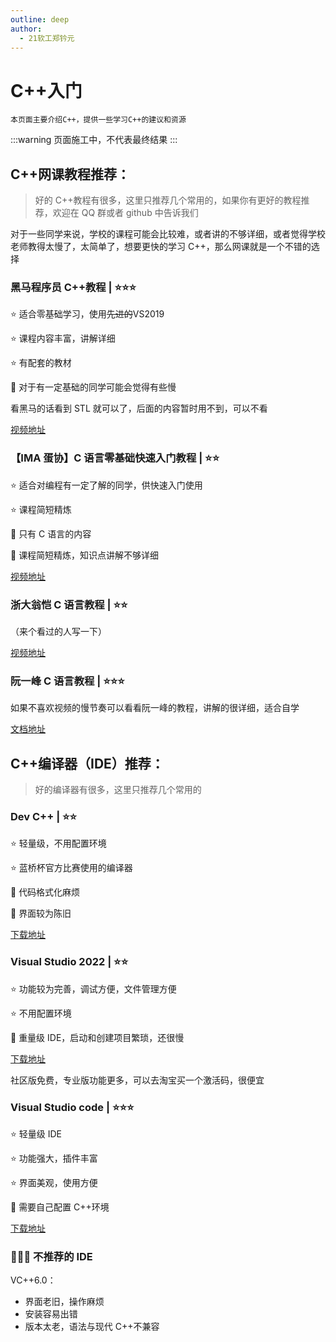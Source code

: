 ```yaml
---
outline: deep
author:
  - 21软工郑钤元
---
```


# C++入门

```
本页面主要介绍C++，提供一些学习C++的建议和资源
```

:::warning
页面施工中，不代表最终结果
:::

## C++网课教程推荐：

> 好的 C++教程有很多，这里只推荐几个常用的，如果你有更好的教程推荐，欢迎在 QQ 群或者 github 中告诉我们

对于一些同学来说，学校的课程可能会比较难，或者讲的不够详细，或者觉得学校老师教得太慢了，太简单了，想要更快的学习 C++，那么网课就是一个不错的选择

### 黑马程序员 C++教程 | ⭐⭐⭐

⭐ 适合零基础学习，使用~~先进的~~VS2019

⭐ 课程内容丰富，讲解详细

⭐ 有配套的教材

🚨 对于有一定基础的同学可能会觉得有些慢

看黑马的话看到 STL 就可以了，后面的内容暂时用不到，可以不看

[视频地址](https://www.bilibili.com/video/BV1et411b73Z/)

### 【IMA 蛋协】C 语言零基础快速入门教程 | ⭐⭐

⭐ 适合对编程有一定了解的同学，供快速入门使用

⭐ 课程简短精炼

🚨 只有 C 语言的内容

🚨 课程简短精炼，知识点讲解不够详细

[视频地址](https://www.bilibili.com/video/BV1364y1c739)

### 浙大翁恺 C 语言教程 | ⭐⭐

（来个看过的人写一下）

[视频地址](https://www.bilibili.com/video/BV1dr4y1n7vA)

### 阮一峰 C 语言教程 | ⭐⭐⭐

如果不喜欢视频的慢节奏可以看看阮一峰的教程，讲解的很详细，适合自学

[文档地址](https://wangdoc.com/clang/syntax)

## C++编译器（IDE）推荐：

> 好的编译器有很多，这里只推荐几个常用的

### Dev C++ | ⭐⭐

⭐ 轻量级，不用配置环境

⭐ 蓝桥杯官方比赛使用的编译器

🚨 代码格式化麻烦

🚨 界面较为陈旧

[下载地址](https://sourceforge.net/projects/orwelldevcpp/)

### Visual Studio 2022 | ⭐⭐

⭐ 功能较为完善，调试方便，文件管理方便

⭐ 不用配置环境

🚨 重量级 IDE，启动和创建项目繁琐，还很慢

[下载地址](https://visualstudio.microsoft.com/zh-hans/)

社区版免费，专业版功能更多，可以去淘宝买一个激活码，很便宜

### Visual Studio code | ⭐⭐⭐

⭐ 轻量级 IDE

⭐ 功能强大，插件丰富

⭐ 界面美观，使用方便

🚨 需要自己配置 C++环境

[下载地址](https://code.visualstudio.com/)

### 🚨🚨🚨 不推荐的 IDE

VC++6.0：

- 界面老旧，操作麻烦
- 安装容易出错
- 版本太老，语法与现代 C++不兼容
